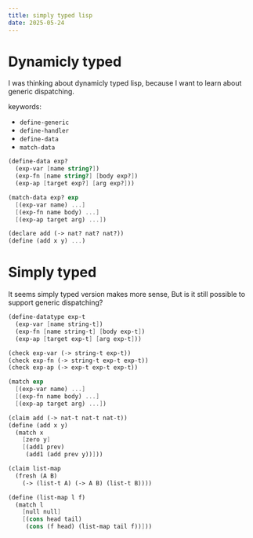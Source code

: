 ```yaml
---
title: simply typed lisp
date: 2025-05-24
---
```


# Dynamicly typed

I was thinking about dynamicly typed lisp,
because I want to learn about generic dispatching.

keywords:

- `define-generic`
- `define-handler`
- `define-data`
- `match-data`

```scheme
(define-data exp?
  (exp-var [name string?])
  (exp-fn [name string?] [body exp?])
  (exp-ap [target exp?] [arg exp?]))

(match-data exp? exp
  [(exp-var name) ...]
  [(exp-fn name body) ...]
  [(exp-ap target arg) ...])
```

```scheme
(declare add (-> nat? nat? nat?))
(define (add x y) ...)
```

# Simply typed

It seems simply typed version makes more sense,
But is it still possible to support generic dispatching?

```scheme
(define-datatype exp-t
  (exp-var [name string-t])
  (exp-fn [name string-t] [body exp-t])
  (exp-ap [target exp-t] [arg exp-t]))

(check exp-var (-> string-t exp-t))
(check exp-fn (-> string-t exp-t exp-t))
(check exp-ap (-> exp-t exp-t exp-t))

(match exp
  [(exp-var name) ...]
  [(exp-fn name body) ...]
  [(exp-ap target arg) ...])
```

```scheme
(claim add (-> nat-t nat-t nat-t))
(define (add x y)
  (match x
    [zero y]
    [(add1 prev)
     (add1 (add prev y))]))
```

```scheme
(claim list-map
  (fresh (A B)
    (-> (list-t A) (-> A B) (list-t B))))

(define (list-map l f)
  (match l
    [null null]
    [(cons head tail)
     (cons (f head) (list-map tail f))]))
```
